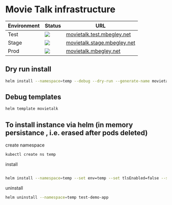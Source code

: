 # Movie Talk infrastructure


  | Environment                                                          | Status | URL                       |
  | ----------------------------------------------------------------- | ------- | --------------------------- |
  | Test                                          | <img src="https://argocd.mbegley.net/api/badge?name=movietalk-test&amp;revision=true">     | [movietalk.test.mbegley.net](https://movietalk.test.mbegley.net/)
  | Stage                            | <img src="https://argocd.mbegley.net/api/badge?name=movietalk-stage&amp;revision=true">     | [movietalk.stage.mbegley.net](https://movietalk.stage.mbegley.net/)| 
  | Prod                                             | <img src="https://argocd.mbegley.net/api/badge?name=movietalk-prod&amp;revision=true">      |       [movietalk.mbegley.net](https://movietalk.mbegley.net/)                      |





## Dry run install
``` bash
helm install --namespace=temp --debug --dry-run --generate-name movietalk
```

## Debug templates

``` bash
helm template movietalk
```



## To install instance via helm (in memory persistance , i.e. erased after pods deleted)

create namespace

``` bash
kubectl create ns temp
```

install 
``` bash

helm install --namespace=temp --set env=temp --set tlsEnabled=false --set persistence.enabled=false --set hostName="temp.192.168.1.150.nip.io" test-demo-app movietalk

```

uninstall

``` bash
helm uninstall --namespace=temp test-demo-app
```
